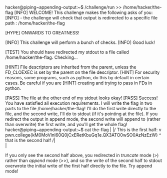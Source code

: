 hacker@piping~appending-output:~$ /challenge/run >> /home/hacker/the-flag
[INFO] WELCOME! This challenge makes the following asks of you:
[INFO] - the challenge will check that output is redirected to a specific file path : /home/hacker/the-flag

[HYPE] ONWARDS TO GREATNESS!

[INFO] This challenge will perform a bunch of checks.
[INFO] Good luck!

[TEST] You should have redirected my stdout to a file called /home/hacker/the-flag. Checking...

[HINT] File descriptors are inherited from the parent, unless the FD_CLOEXEC is set by the parent on the file descriptor.
[HINT] For security reasons, some programs, such as python, do this by default in certain cases. Be careful if you are
[HINT] creating and trying to pass in FDs in python.

[PASS] The file at the other end of my stdout looks okay!
[PASS] Success! You have satisfied all execution requirements.
I will write the flag in two parts to the file /home/hacker/the-flag! I'll do 
the first write directly to the file, and the second write, I'll do to stdout 
(if it's pointing at the file). If you redirect the output in append mode, the 
second write will append to (rather than overwrite) the first write, and you'll 
get the whole flag!
hacker@piping~appending-output:~$ cat the-flag
 | 
\|/ This is the first half:
 v 
pwn.college{kM0MoVInI60Q0jCxERetKbuGq1e.QX3ATO0wSO0AzNzEzW}
                              ^
     that is the second half /|\
                              |

If you only see the second half above, you redirected in *truncate* mode (>) 
rather than *append* mode (>>), and so the write of the second half to stdout 
overwrote the initial write of the first half directly to the file. Try append 
mode!
